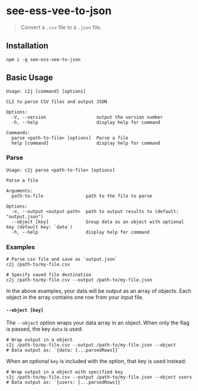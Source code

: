 # see-ess-vee-to-json

> Convert a `.csv` file to a `.json` file.

## Installation

```
npm i -g see-ess-vee-to-json
```

## Basic Usage

`Usage: c2j [command] [options]`

```
CLI to parse CSV files and output JSON

Options:
  -V, --version                   output the version number
  -h, --help                      display help for command

Commands:
  parse <path-to-file> [options]  Parse a file
  help [command]                  display help for command
```

### Parse

`Usage: c2j parse <path-to-file> [options]`

```
Parse a file

Arguments:
  path-to-file                path to the file to parse

Options:
  -o, --output <output-path>  path to output results to (default: "output.json")
  --object [key]              Group data as an object with optional key (default key: `data`)
  -h, --help                  display help for command
```

### Examples

```shell
# Parse csv file and save as `output.json`
c2j /path-to/my-file.csv
```

```shell
# Specify saved file destination
c2j /path-to/my-file.csv --output /path-to/my-file.json
```

In the above examples, your data will be output as an array of objects. Each object in the array contains one row from your input file.

#### `--object [key]`

The `--object` option wraps your data array in an object. When only the flag is passed, the key `data` is used:

```shell
# Wrap output in a object
c2j /path-to/my-file.csv --output /path-to/my-file.json --object
# Data output as: `{data: [...parsedRows]}`
```

When an optional `key` is included with the option, that key is used instead:

```shell
# Wrap output in a object with specified key
c2j /path-to/my-file.csv --output /path-to/my-file.json --object users
# Data output as: `{users: [...parsedRows]}`
```
